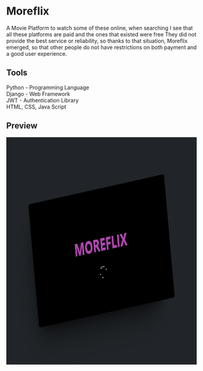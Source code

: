 # Moreflix
A Movie Platform to watch some of these online, when searching I see that all these platforms are paid and the ones that existed were free They did not provide the best service or reliability, so thanks to that situation, Moreflix emerged, so that other people do not have restrictions on both payment and a good user experience.

## Tools
Python - Programming Language <br/>
Django - Web Framework <br/>
JWT - Authentication Library <br/>
HTML, CSS, Java Script

## Preview
<img style="aspect-ratio:16/9; width:100%;height:600px;" src="./src/img/moreflix.png">